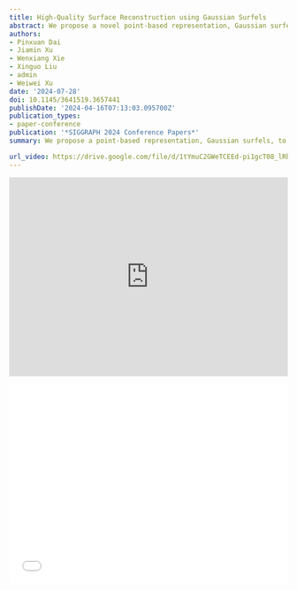 ```yaml
---
title: High-Quality Surface Reconstruction using Gaussian Surfels
abstract: We propose a novel point-based representation, Gaussian surfels, to combine the advantages of the flexible optimization procedure in 3D Gaussian points and the surface alignment property of surfels. This is achieved by directly setting the z-scale of 3D Gaussian points to 0, effectively flattening the original 3D ellipsoid into a 2D ellipse. Such a design provides clear guidance to the optimizer. By treating the local z-axis as the normal direction, it greatly improves optimization stability and surface alignment. While the derivatives to the local z-axis computed from the covariance matrix are zero in this setting, we design a self-supervised normal-depth consistency loss to remedy this issue. Monocular normal priors and foreground masks are incorporated to enhance the quality of the reconstruction, mitigating issues related to highlights and background. We propose a volumetric cutting method to aggregate the information of Gaussian surfels so as to remove erroneous points in depth maps generated by alpha blending. Finally, we apply screened Poisson reconstruction method to the fused depth maps to extract the surface mesh. Experimental results show that our method demonstrates superior performance in surface reconstruction compared to state-of-the-art neural volume rendering and point-based rendering methods.
authors:
- Pinxuan Dai
- Jiamin Xu
- Wenxiang Xie
- Xinguo Liu
- admin
- Weiwei Xu
date: '2024-07-28'
doi: 10.1145/3641519.3657441
publishDate: '2024-04-16T07:13:03.095700Z'
publication_types:
- paper-conference
publication: '*SIGGRAPH 2024 Conference Papers*'
summary: We propose a point-based representation, Gaussian surfels, to combine the advantages of the flexible optimization procedure in 3D Gaussian points and the surface alignment property of surfels.

url_video: https://drive.google.com/file/d/1tYmuC2GWeTCEEd-pi1gcT08_lRhfqLd3/view?usp=sharing
---
```


<p align="center">
<iframe width="100%" height="360" src="https://www.youtube.com/embed/sXZP8LZ84Vg?si=Hh-Z_ia713u7AFSV" title="YouTube video player" frameborder="0" allow="accelerometer; autoplay; clipboard-write; encrypted-media; gyroscope; picture-in-picture; web-share" referrerpolicy="strict-origin-when-cross-origin" allowfullscreen></iframe>
</p>
<p align="center">
<iframe width="100%" height="360" src="//player.bilibili.com/player.html?isOutside=true&aid=112692341771073&bvid=BV1iK3WejEqK&cid=500001598465378&p=1" scrolling="no" border="0" frameborder="no" framespacing="0" allowfullscreen="true"></iframe>
</p>
